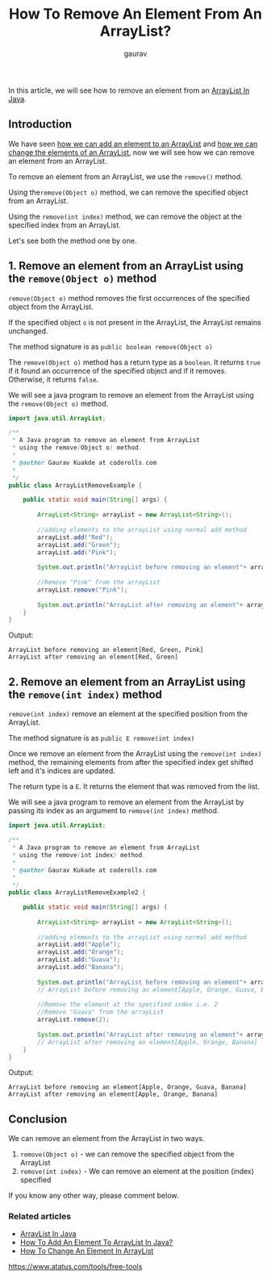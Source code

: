 ﻿---
layout: post
title: "How To Remove An Element From An ArrayList?"
author: gaurav
categories: [Collections, ArrayList]
description: "In this article, we will see how to remove an element from an ArrayList."
---
In this article, we will see how to remove an element from an [ArrayList In Java](https://coderolls.com/arraylist-in-java/).
## Introduction

We have seen [how we can add an element to an ArrayList](http://coderolls.com/add-element-in-arraylist/) and  [how we can change the elements of an ArrayList](https://coderolls.com/change-element-in-arraylist/), now we will see how we can remove an element from an ArrayList.

To remove an element from an ArrayList, we use the `remove()` method.

Using the`remove(Object o)` method, we can remove the specified object from an ArrayList.

Using the `remove(int index)` method, we can remove the object at the specified index from an ArrayList.

Let's see both the method one by one.

## 1. Remove an element from an ArrayList using the `remove(Object o)` method

`remove(Object o)` method removes the first occurrences  of the specified object from the ArrayList.

If the specified object `o` is not present in the ArrayList, the ArrayList remains unchanged.

The method signature is as `public boolean remove(Object o)`

The `remove(Object o)` method has a return type as a `boolean`. It returns `true` if it found an occurrence of the specified object and if it removes. Otherwise, it returns `false`.

We will see a java program to remove an element from the ArrayList using the `remove(Object o)` method.

```java
import java.util.ArrayList;

/**
 * A Java program to remove an element from ArrayList
 * using the remove(Object o) method.
 * 
 * @author Gaurav Kuakde at coderolls.com
 *
 */
public class ArrayListRemoveExample {

	public static void main(String[] args) {
		
		ArrayList<String> arrayList = new ArrayList<String>();
		
		//adding elements to the arrayList using normal add method
		arrayList.add("Red");
		arrayList.add("Green");
		arrayList.add("Pink");
		
		System.out.println("ArrayList before removing an element"+ arrayList); // ArrayList before removing an element[Red, Green, Pink]
		
		//Remove "Pink" from the arrayList
		arrayList.remove("Pink");
		
		System.out.println("ArrayList after removing an element"+ arrayList);// ArrayList after removing an element[Red, Green]
	}
}
```
Output:
```
ArrayList before removing an element[Red, Green, Pink]
ArrayList after removing an element[Red, Green]
```
## 2. Remove an element from an ArrayList using the `remove(int index)` method

`remove(int index)` remove an element at the specified position from the ArrayList.

The method signature is as `public E remove(int index)`

Once we remove an element from the ArrayList using the `remove(int index)` method, the remaining elements from after the specified index get shifted left and it's indices are updated.

The return type is a `E`. It returns the element that was removed from the list.

We will see a java program to remove an element from the ArrayList by passing its index as an argument to `remove(int index)` method.

```java
import java.util.ArrayList;

/**
 * A Java program to remove an element from ArrayList
 * using the remove(int index) method.
 * 
 * @author Gaurav Kukade at coderolls.com
 *
 */
public class ArrayListRemoveExample2 {

	public static void main(String[] args) {
		
		ArrayList<String> arrayList = new ArrayList<String>();
		
		//adding elements to the arrayList using normal add method
		arrayList.add("Apple");
		arrayList.add("Orange");
		arrayList.add("Guava");
		arrayList.add("Banana");
		
		System.out.println("ArrayList before removing an element"+ arrayList);
		// ArrayList before removing an element[Apple, Orange, Guava, Banana]
		
		//Remove the element at the specified index i.e. 2
		//Remove "Guava" from the arrayList
		arrayList.remove(2);
		
		System.out.println("ArrayList after removing an element"+ arrayList);
		// ArrayList after removing an element[Apple, Orange, Banana]
	}
}
```
Output:
```
ArrayList before removing an element[Apple, Orange, Guava, Banana]
ArrayList after removing an element[Apple, Orange, Banana]
```

## Conclusion

We can remove an element from the ArrayList in two ways.

1. `remove(Object o)` - we can remove the specified object from the ArrayList
2. `remove(int index)` - We can remove an element at the position (index) specified

If you know any other way, please comment below.

### Related articles

- [ArrayList In Java](https://coderolls.com/arraylist-in-java/)
- [How To Add An Element To ArrayList In Java?](https://coderolls.com/add-element-in-arraylist/)
- [How To Change An Element In ArrayList](https://coderolls.com/change-element-in-arraylist/)


https://www.atatus.com/tools/free-tools
